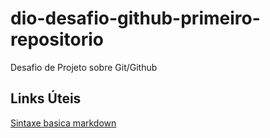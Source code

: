 # dio-desafio-github-primeiro-repositorio
Desafio de Projeto sobre Git/Github

## Links Úteis
[Sintaxe basica markdown](https://www.markdownguide.org/)
